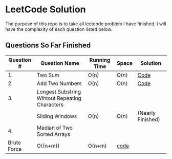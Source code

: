 # LeetCode Solution

The purpose of this repo is to take all leetcode problem I have finished. I will have the complexity of each question listed below.

## Questions So Far Finished

Question # | Question Name | Running Time | Space | Solution |
--- | --- | --- | --- | --- |
1.| Two Sum | O(n) | O(n) | [Code](../Two_Sum/Solution.java) |
2.| Add Two Numbers| O(n) | O(n)| [Code](../Add_Two_Numbers/Solution.java) | |
3.| Longest Substring Wihtout Repeating Characters|  |
||Sliding Windows | O(n) | O(n) | (Nearly Finished) |
4.| Median of Two Sorted Arrays | | | |
|Brute Force|O((n+m))|O(n+m)|[code](../Median_of_Two_Sorted_Arrays.BruteforceSolution.java)|
